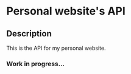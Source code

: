 # Personal website's API

## Description
This is the API for my personal website.

### Work in progress...
